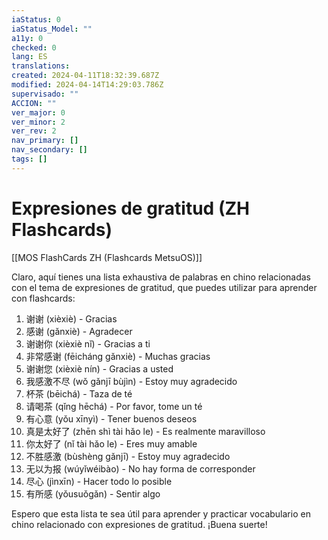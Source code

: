 ```yaml
---
iaStatus: 0
iaStatus_Model: ""
a11y: 0
checked: 0
lang: ES
translations: 
created: 2024-04-11T18:32:39.687Z
modified: 2024-04-14T14:29:03.786Z
supervisado: ""
ACCION: ""
ver_major: 0
ver_minor: 2
ver_rev: 2
nav_primary: []
nav_secondary: []
tags: []
---
```

# Expresiones de gratitud (ZH Flashcards)

[[MOS FlashCards ZH (Flashcards MetsuOS)]]

Claro, aquí tienes una lista exhaustiva de palabras en chino relacionadas con el tema de expresiones de gratitud, que puedes utilizar para aprender con flashcards:

1. 谢谢 (xièxiè) - Gracias
2. 感谢 (gǎnxiè) - Agradecer
3. 谢谢你 (xièxiè nǐ) - Gracias a ti
4. 非常感谢 (fēicháng gǎnxiè) - Muchas gracias
5. 谢谢您 (xièxiè nín) - Gracias a usted
6. 我感激不尽 (wǒ gǎnjī bùjìn) - Estoy muy agradecido
7. 杯茶 (bēichá) - Taza de té
8. 请喝茶 (qǐng hēchá) - Por favor, tome un té
9. 有心意 (yǒu xīnyì) - Tener buenos deseos
10. 真是太好了 (zhēn shì tài hǎo le) - Es realmente maravilloso
11. 你太好了 (nǐ tài hǎo le) - Eres muy amable
12. 不胜感激 (bùshèng gǎnjī) - Estoy muy agradecido
13. 无以为报 (wúyǐwéibào) - No hay forma de corresponder
14. 尽心 (jìnxīn) - Hacer todo lo posible
15. 有所感 (yǒusuǒgǎn) - Sentir algo

Espero que esta lista te sea útil para aprender y practicar vocabulario en chino relacionado con expresiones de gratitud. ¡Buena suerte!
